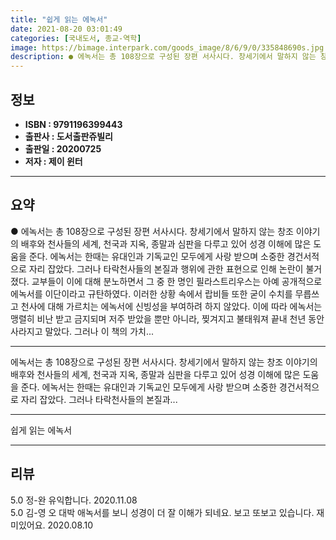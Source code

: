 ```yaml
---
title: "쉽게 읽는 에녹서"
date: 2021-08-20 03:01:49
categories: [국내도서, 종교-역학]
image: https://bimage.interpark.com/goods_image/8/6/9/0/335848690s.jpg
description: ● 에녹서는 총 108장으로 구성된 장편 서사시다. 창세기에서 말하지 않는 창조 이야기의 배후와 천사들의 세계, 천국과 지옥, 종말과 심판을 다루고 있어 성경 이해에 많은 도움을 준다. 에녹서는 한때는 유대인과 기독교인 모두에게 사랑 받으며 소중한 경건서적으로 자리 잡았다. 그러나 타
---
```


## **정보**

- **ISBN : 9791196399443**
- **출판사 : 도서출판쥬빌리**
- **출판일 : 20200725**
- **저자 : 제이 윈터**

------



## **요약**

●  에녹서는 총 108장으로 구성된 장편 서사시다. 창세기에서 말하지 않는 창조 이야기의 배후와 천사들의 세계, 천국과 지옥, 종말과 심판을 다루고 있어 성경 이해에 많은 도움을 준다. 에녹서는 한때는 유대인과 기독교인 모두에게 사랑 받으며 소중한 경건서적으로 자리 잡았다. 그러나 타락천사들의 본질과 행위에 관한 표현으로 인해 논란이 불거졌다. 교부들이 이에 대해 분노하면서 그 중 한 명인 필라스트리우스는 아예 공개적으로 에녹서를 이단이라고 규탄하였다. 이러한 상황 속에서 랍비들 또한 굳이 수치를 무릅쓰고 천사에 대해 가르치는 에녹서에 신빙성을 부여하려 하지 않았다. 이에 따라 에녹서는 맹렬히 비난 받고 금지되며 저주 받았을 뿐만 아니라, 찢겨지고 불태워져 끝내 천년 동안 사라지고 말았다. 그러나 이 책의 가치...

------

에녹서는 총 108장으로 구성된 장편 서사시다. 창세기에서 말하지 않는 창조 이야기의 배후와 천사들의 세계, 천국과 지옥, 종말과 심판을 다루고 있어 성경 이해에 많은 도움을 준다. 에녹서는 한때는 유대인과 기독교인 모두에게 사랑 받으며 소중한 경건서적으로 자리 잡았다. 그러나 타락천사들의 본질과... 

------


쉽게 읽는 에녹서 

------


## **리뷰** 

5.0 정-완 유익합니다. 2020.11.08 <br/>5.0 김-영 오 대박  애녹서를 보니 성경이 더 잘 이해가 되네요. 보고 또보고 있습니다. 재미있어요. 2020.08.10 <br/>